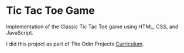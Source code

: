 # Tic Tac Toe Game #

Implementation of the Classic Tic Tac Toe game using HTML, CSS, and JavaScript.

I did this project as part of The Odin Projects [Curriculum](https://www.theodinproject.com/courses/javascript/lessons/tic-tac-toe-javascript).